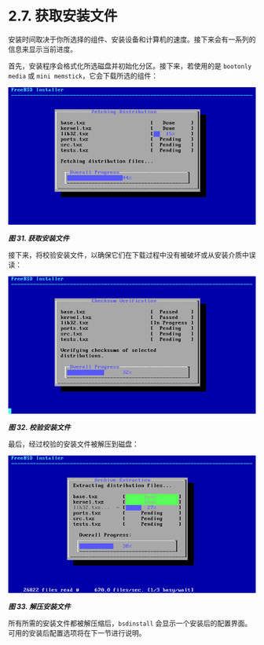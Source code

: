 # 2.7. 获取安装文件

安装时间取决于你所选择的组件、安装设备和计算机的速度。接下来会有一系列的信息来显示当前进度。

首先，安装程序会格式化所选磁盘并初始化分区。接下来，若使用的是 `bootonly media` 或 `mini memstick`，它会下载所选的组件：

![](.././img/assets/31.png)

**_图 31. 获取安装文件_**

接下来，将校验安装文件，以确保它们在下载过程中没有被破坏或从安装介质中误读：

![](.././img/assets/32.png)

**_图 32. 校验安装文件_**

最后，经过校验的安装文件被解压到磁盘：

![](.././img/assets/33.png)

**_图 33. 解压安装文件_**

所有所需的安装文件都被解压缩后，`bsdinstall` 会显示一个安装后的配置界面。可用的安装后配置选项将在下一节进行说明。
